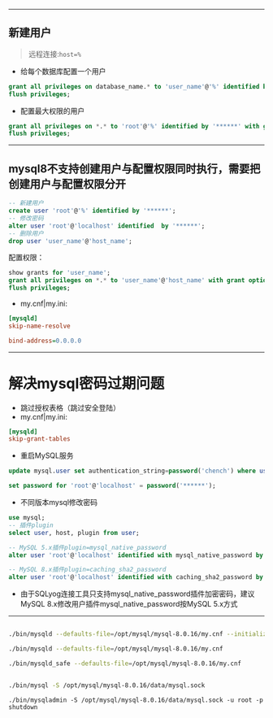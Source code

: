 
---
## 新建用户
> 远程连接:`host=%`

- 给每个数据库配置一个用户
```sql
grant all privileges on database_name.* to 'user_name'@'%' identified by '******' with grant option;
flush privileges;
```

- 配置最大权限的用户
```sql
grant all privileges on *.* to 'root'@'%' identified by '******' with grant option;
flush privileges;
```

---
## mysql8不支持创建用户与配置权限同时执行，需要把创建用户与配置权限分开

```sql
-- 新建用户
create user 'root'@'%' identified by '******';
-- 修改密码
alter user 'root'@'localhost' identified  by '******';
-- 删除用户
drop user 'user_name'@'host_name';
```

配置权限：
```sql
show grants for 'user_name';
grant all privileges on *.* to 'user_name'@'host_name' with grant option;
flush privileges;
```

- my.cnf|my.ini:
```ini
[mysqld]
skip-name-resolve

bind-address=0.0.0.0
```


---

# 解决mysql密码过期问题

- 跳过授权表格（跳过安全登陆）
- my.cnf|my.ini:
```ini
[mysqld]
skip-grant-tables
```
- 重启MySQL服务
```sql
update mysql.user set authentication_string=password('chench') where user='root';

set password for 'root'@'localhost' = password('******');
```


- 不同版本mysql修改密码
```sql
use mysql;
-- 插件plugin
select user, host, plugin from user;

-- MySQL 5.x插件plugin=mysql_native_password
alter user 'root'@'localhost' identified with mysql_native_password by 'chench';

-- MySQL 8.x插件plugin=caching_sha2_password
alter user 'root'@'localhost' identified with caching_sha2_password by 'chench';
```

- 由于SQLyog连接工具只支持mysql_native_password插件加密密码，建议MySQL 8.x修改用户插件mysql_native_password按MySQL 5.x方式




---



```sh

./bin/mysqld --defaults-file=/opt/mysql/mysql-8.0.16/my.cnf --initialize --console

./bin/mysqld --defaults-file=/opt/mysql/mysql-8.0.16/my.cnf

./bin/mysqld_safe --defaults-file=/opt/mysql/mysql-8.0.16/my.cnf


./bin/mysql -S /opt/mysql/mysql-8.0.16/data/mysql.sock
```


```
./bin/mysqladmin -S /opt/mysql/mysql-8.0.16/data/mysql.sock -u root -p shutdown



```